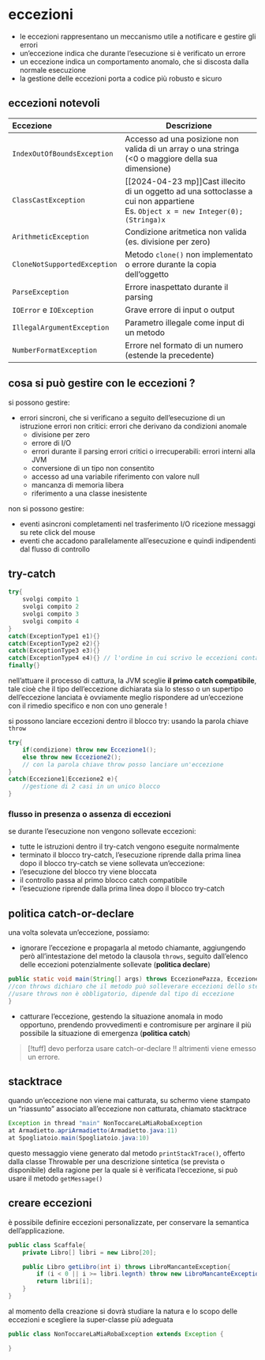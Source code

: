 # eccezioni
- le eccezioni rappresentano un meccanismo utile a notificare e gestire gli errori
- un’eccezione indica che durante l’esecuzione si è verificato un errore 
- un eccezione indica un comportamento anomalo, che si discosta dalla normale esecuzione
- la gestione delle eccezioni porta a codice più robusto e sicuro

## eccezioni notevoli

| Eccezione                    | Descrizione                                                                                                                         |
| :--------------------------- | ----------------------------------------------------------------------------------------------------------------------------------- |
| `IndexOutOfBoundsException`  | Accesso ad una posizione non valida di un array o una stringa (<0 o maggiore della sua dimensione)                                  |
| `ClassCastException`         | [[2024-04-23 mp]]Cast illecito di un oggetto ad una sottoclasse a cui non appartiene<br>Es. `Object x = new Integer(0); (Stringa)x` |
| `ArithmeticException`        | Condizione aritmetica non valida (es. divisione per zero)                                                                           |
| `CloneNotSupportedException` | Metodo `clone()` non implementato o errore durante la copia dell’oggetto                                                            |
| `ParseException`             | Errore inaspettato durante il parsing                                                                                               |
| `IOError` e `IOException`    | Grave errore di input o output                                                                                                      |
| `IllegalArgumentException`   | Parametro illegale come input di un metodo                                                                                          |
| `NumberFormatException`      | Errore nel formato di un numero (estende la precedente)                                                                             |

## cosa si può gestire con le eccezioni ?
si possono gestire:
- errori sincroni, che si verificano a seguito dell’esecuzione di un istruzione
	errori non critici: errori che derivano da condizioni anomale
	- divisione per zero
	- errore di I/O
	- errori durante il parsing
	errori critici o irrecuperabili: errori interni alla JVM
	- conversione di un tipo non consentito
	- accesso ad una variabile riferimento con valore null
	- mancanza di memoria libera
	- riferimento a una classe inesistente

non si possono gestire:
- eventi asincroni
	completamenti nel trasferimento I/O
	ricezione messaggi su rete
	click del mouse
- eventi che accadono parallelamente all’esecuzione e quindi indipendenti dal flusso di controllo
## try-catch

```java
try{
	svolgi compito 1
	svolgi compito 2
	svolgi compito 3
	svolgi compito 4
}
catch(ExceptionType1 e1){}
catch(ExceptionType2 e2){}
catch(ExceptionType3 e3){}
catch(ExceptionType4 e4){} // l'ordine in cui scrivo le eccezioni conta !!
finally{}
```
nell’attuare il processo di cattura, la JVM sceglie **il primo catch compatibile**, tale cioè che il tipo dell’eccezione dichiarata sia lo stesso o un supertipo dell’eccezione lanciata
è ovviamente meglio rispondere ad un’eccezione con il rimedio specifico e non con uno generale !

si possono lanciare eccezioni dentro il blocco try: usando la parola chiave `throw`
```java
try{
	if(condizione) throw new Eccezione1();
	else throw new Eccezione2();
	// con la parola chiave throw posso lanciare un'eccezione
}
catch(Eccezione1|Eccezione2 e){
	//gestione di 2 casi in un unico blocco
}
```

### flusso in presenza o assenza di eccezioni
se durante l’esecuzione non vengono sollevate eccezioni:
- tutte le istruzioni dentro il try-catch vengono eseguite normalmente
- terminato il blocco try-catch, l’esecuzione riprende dalla prima linea dopo il blocco try-catch
se viene sollevata un’eccezione:
- l’esecuzione del blocco try viene bloccata
- il controllo passa al primo blocco catch compatibile
- l’esecuzione riprende dalla prima linea dopo il blocco try-catch
## politica catch-or-declare
una volta solevata un’eccezione, possiamo:
- ignorare l’eccezione e propagarla al metodo chiamante, aggiungendo però all’intestazione del metodo la clausola `throws`, seguito dall’elenco delle eccezioni potenzialmente sollevate (**politica declare**)
```java
public static void main(String[] args) throws EccezionePazza, EccezioneMatta {
//con throws dichiaro che il metodo può solleverare eccezioni dello stesso tipo (o sottotipo) di quelle elencate dopo throws
//usare throws non è obbligatorio, dipende dal tipo di eccezione
}
```
- catturare l’eccezione, gestendo la situazione anomala in modo opportuno, prendendo provvedimenti e contromisure per arginare il più possibile la situazione di emergenza (**politica catch**)
>[!tuff] devo perforza usare catch-or-declare !! altrimenti viene emesso un errore. 

## stacktrace
quando un’eccezione non viene mai catturata, su schermo viene stampato un “riassunto” associato all’eccezione non catturata, chiamato stacktrace
```java
Exception in thread "main" NonToccareLaMiaRobaException 
at Armadietto.apriArmadietto(Armadietto.java:11)
at Spogliatoio.main(Spogliatoio.java:10)
```
questo messaggio viene generato dal metodo `printStackTrace()`, offerto dalla classe Throwable
per una descrizione sintetica (se prevista o disponibile) della ragione per la quale si è verificata l’eccezione, si può usare il metodo `getMessage()`

## creare eccezioni
è possibile definire eccezioni personalizzate, per conservare la semantica dell’applicazione.
```java
public class Scaffale{
	private Libro[] libri = new Libro[20];

	public Libro getLibro(int i) throws LibroMancanteException{
		if (i < 0 || i >= libri.legnth) throw new LibroMancanteException();
		return libri[i];
	}
} 
```
al momento della creazione si dovrà studiare la natura e lo scopo delle eccezioni e scegliere la super-classe più adeguata

```java
public class NonToccareLaMiaRobaException extends Exception {

}
```
